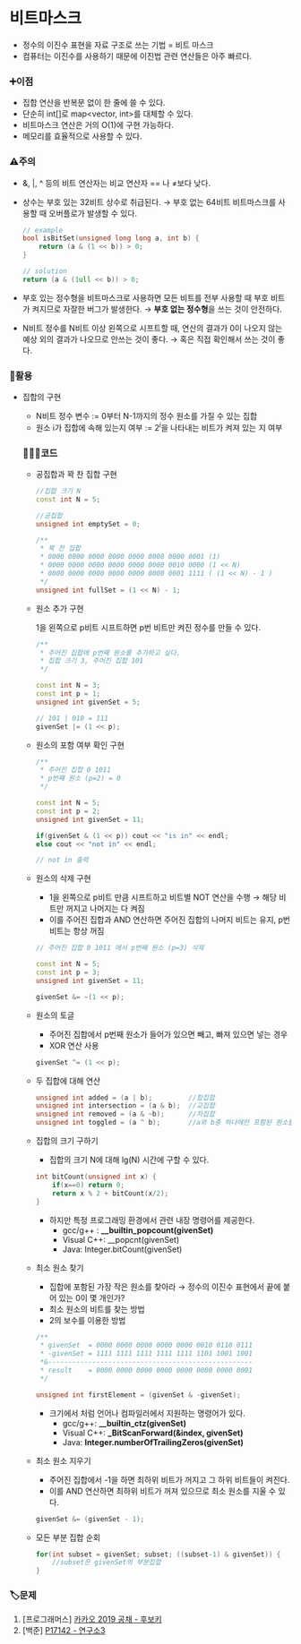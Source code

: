 # 비트마스크
- 정수의 이진수 표현을 자료 구조로 쓰는 기법 = 비트 마스크
- 컴퓨터는 이진수를 사용하기 때문에 이진법 관련 연산들은 아주 빠르다.

### ➕이점

- 집합 연산을 반복문 없이 한 줄에 쓸 수 있다.
- 단순히 int[]로 map<vector<bool>, int>를 대체할 수 있다.
- 비트마스크 연산은 거의 O(1)에 구현 가능하다.
- 메모리를 효율적으로 사용할 수 있다.

### ⚠️주의

- &, |, ^ 등의 비트 연산자는 비교 연산자 == 나 ≠보다 낮다.
- 상수는 부호 있는 32비트 상수로 취급된다. → 부호 없는 64비트 비트마스크를 사용할 때 오버플로가 발생할 수 있다.

    ```cpp
    // example
    bool isBitSet(unsigned long long a, int b) {
    	return (a & (1 << b)) > 0;
    }

    // solution
    return (a & (1ull << b)) > 0;
    ```

- 부호 있는 정수형을 비트마스크로 사용하면 모든 비트를 전부 사용할 때 부호 비트가 켜지므로 자잘한 버그가 발생한다. → **부호 없는 정수형**을 쓰는 것이 안전하다.
- N비트 정수를 N비트 이상 왼쪽으로 시프트할 때, 연산의 결과가 0이 나오지 않는 예상 외의 결과가 나오므로 안쓰는 것이 좋다. → 혹은 직접 확인해서 쓰는 것이 좋다.

### 📌활용

- 집합의 구현
    - N비트 정수 변수 := 0부터 N-1까지의 정수 원소를 가질 수 있는 집합
    - 원소 i가 집합에 속해 있는지 여부 := $2^i$을 나타내는 비트가 켜져 있는 지 여부

    ### 👨🏻‍💻코드

    - 공집합과 꽉 찬 집합 구현

        ```cpp
        //집합 크기 N
        const int N = 5;

        //공집합
        unsigned int emptySet = 0;

        /**
         * 꽉 찬 집합
         * 0000 0000 0000 0000 0000 0000 0000 0001 (1)
         * 0000 0000 0000 0000 0000 0000 0010 0000 (1 << N)
         * 0000 0000 0000 0000 0000 0000 0001 1111 ( (1 << N) - 1 )
         */
        unsigned int fullSet = (1 << N) - 1;
        ```

    - 원소 추가 구현

         1을 왼쪽으로 p비트 시프트하면 p번 비트만 켜진 정수를 만들 수 있다.

        ```cpp
        /**
         * 주어진 집합에 p번째 원소를 추가하고 싶다.
         * 집합 크기 3, 주어진 집합 101
         */

        const int N = 3;
        const int p = 1;
        unsigned int givenSet = 5;

        // 101 | 010 = 111
        givenSet |= (1 << p);
        ```

    - 원소의 포함 여부 확인 구현

        ```cpp
        /**
         * 주어진 집합 0 1011
         * p번째 원소 (p=2) = 0
         */

        const int N = 5;
        const int p = 2;
        unsigned int givenSet = 11;

        if(givenSet & (1 << p)) cout << "is in" << endl;
        else cout << "not in" << endl;

        // not in 출력
        ```

    - 원소의 삭제 구현
        - 1을 왼쪽으로 p비트 만큼 시프트하고 비트별 NOT 연산을 수행 → 해당 비트만 꺼지고 나머지는 다 켜짐
        - 이를 주어진 집합과 AND 연산하면 주어진 집합의 나머지 비트는 유지, p번 비트는 항상 꺼짐

        ```cpp
        // 주어진 집합 0 1011 에서 p번째 원소 (p=3) 삭제

        const int N = 5;
        const int p = 3;
        unsigned int givenSet = 11;

        givenSet &= ~(1 << p);
        ```

    - 원소의 토글
        - 주어진 집합에서 p번째 원소가 들어가 있으면 빼고, 빠져 있으면 넣는 경우
        - XOR 연산 사용

        ```cpp
        givenSet ^= (1 << p);
        ```

    - 두 집합에 대해 연산

        ```cpp
        unsigned int added = (a | b);         //합집합
        unsigned int intersection = (a & b);  //교집합
        unsigned int removed = (a & ~b);      //차집합
        unsigned int toggled = (a ^ b);       //a와 b중 하나에만 포함된 원소들의 집합
        ```

    - 집합의 크기 구하기
        - 집합의 크기 N에 대해 lg(N) 시간에 구할 수 있다.

        ```cpp
        int bitCount(unsigned int x) {
        	if(x==0) return 0;
        	return x % 2 + bitCount(x/2);
        }
        ```

        - 하지만 특정 프로그래밍 환경에서 관련 내장 명령어를 제공한다.
            - gcc/g++ : **__builtin_popcount(givenSet)**
            - Visual C++: __popcnt(givenSet)
            - Java: Integer.bitCount(givenSet)

    - 최소 원소 찾기
        - 집합에 포함된 가장 작은 원소를 찾아라 → 정수의 이진수 표현에서 끝에 붙어 있는 0이 몇 개인가?
        - 최소 원소의 비트를 찾는 방법
        - 2의 보수를 이용한 방법

        ```cpp
        /**
         * givenSet  = 0000 0000 0000 0000 0000 0010 0110 0111
         * -givenSet = 1111 1111 1111 1111 1111 1101 1001 1001
         *&---------------------------------------------------
         * result    = 0000 0000 0000 0000 0000 0000 0000 0001
         */

        unsigned int firstElement = (givenSet & -givenSet);
        ```

        - 크기에서 처럼 언어나 컴파일러에서 지원하는 명령어가 있다.
            - gcc/g++: **__builtin_ctz(givenSet)**
            - Visual C++: **_BitScanForward(&index, givenSet)**
            - Java: **Integer.numberOfTrailingZeros(givenSet)**

    - 최소 원소 지우기
        - 주어진 집합에서 -1을 하면 최하위 비트가 꺼지고 그 하위 비트들이 켜진다.
        - 이를 AND 연산하면 최하위 비트가 꺼져 있으므로 최소 원소를 지울 수 있다.

        ```cpp
        givenSet &= (givenSet - 1);
        ```

    - 모든 부분 집합 순회

        ```cpp
        for(int subset = givenSet; subset; ((subset-1) & givenSet)) {
        	//subset은 givenSet의 부분집합
        }
        ```

### 🏷️문제

1. [프로그래머스] [카카오 2019 공채 - 후보키](https://programmers.co.kr/learn/courses/30/lessons/42890)
2. [백준] [P17142 - 연구소3](https://www.acmicpc.net/problem/17142)